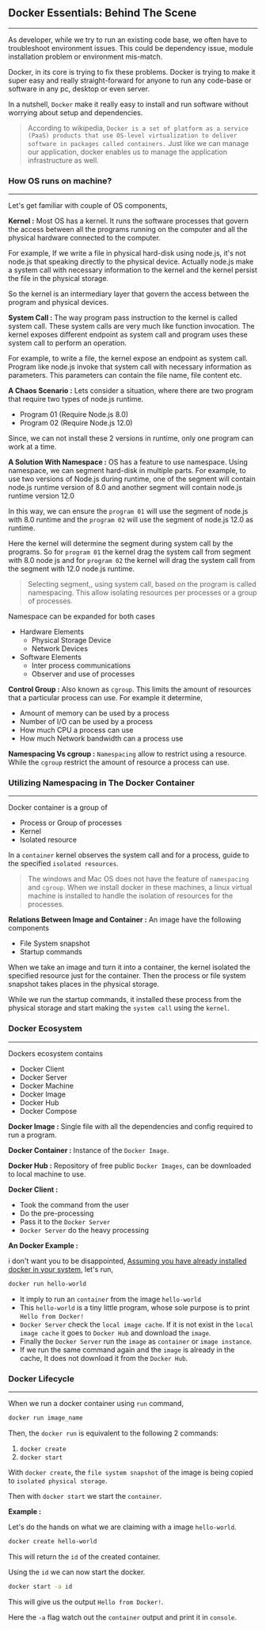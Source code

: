 ## Docker Essentials: Behind The Scene

---

As developer, while we try to run an existing code base, we often have to troubleshoot environment issues. This could be dependency issue, module installation problem or environment mis-match.

Docker, in its core is trying to fix these problems. Docker is trying to make it super easy and really straight-forward for anyone to run any code-base or software in any pc, desktop or even server.

In a nutshell, `Docker` make it really easy to install and run software without worrying about setup and dependencies.

> According to wikipedia, `Docker is a set of platform as a service (PaaS) products that use OS-level virtualization to deliver software in packages called containers.` Just like we can manage our application, docker enables us to manage the application infrastructure as well.

### How OS runs on machine?

---

Let's get familiar with couple of OS components,

**Kernel :** Most OS has a kernel. It runs the software processes that govern the access between all the programs running on the computer and all the physical hardware connected to the computer.

For example, If we write a file in physical hard-disk using node.js, it's not node.js that speaking directly to the physical device. Actually node.js make a system call with necessary information to the kernel and the kernel persist the file in the physical storage.

So the kernel is an intermediary layer that govern the access between the program and physical devices.

**System Call :** The way program pass instruction to the kernel is called system call. These system calls are very much like function invocation. The kernel exposes different endpoint as system call and program uses these system call to perform an operation.

For example, to write a file, the kernel expose an endpoint as system call. Program like node.js invoke that system call with necessary information as parameters. This parameters can contain the file name, file content etc.

**A Chaos Scenario :** Lets consider a situation, where there are two program that require two types of node.js runtime.

- Program 01 (Require Node.js 8.0)
- Program 02 (Require Node.js 12.0)

Since, we can not install these 2 versions in runtime, only one program can work at a time.

**A Solution With Namespace :** OS has a feature to use namespace. Using namespace, we can segment hard-disk in multiple parts. For example, to use two versions of Node.js during runtime, one of the segment will contain node.js runtime version of 8.0 and another segment will contain node.js runtime version 12.0

In this way, we can ensure the `program 01` will use the segment of node.js with 8.0 runtime and the `program 02` will use the segment of node.js 12.0 as runtime.

Here the kernel will determine the segment during system call by the programs. So for `program 01` the kernel drag the system call from segment with 8.0 node js and for `program 02` the kernel will drag the system call from the segment with 12.0 node.js runtime.

> Selecting segment,, using system call, based on the program is called namespacing. This allow isolating resources per processes or a group of processes.

Namespace can be expanded for both cases

- Hardware Elements
  - Physical Storage Device
  - Network Devices
- Software Elements
  - Inter process communications
  - Observer and use of processes

**Control Group :** Also known as `cgroup`. This limits the amount of resources that a particular process can use. For example it determine,

- Amount of memory can be used by a process
- Number of I/O can be used by a process
- How much CPU a process can use
- How much Network bandwidth can a process use

**Namespacing Vs cgroup :** `Namespacing` allow to restrict using a resource. While the `cgroup` restrict the amount of resource a process can use.

### Utilizing Namespacing in The Docker Container

---

Docker container is a group of

- Process or Group of processes
- Kernel
- Isolated resource

In a `container` kernel observes the system call and for a process, guide to the specified `isolated resources`.

> The windows and Mac OS does not have the feature of `namespacing` and `cgroup`. When we install docker in these machines, a linux virtual machine is installed to handle the isolation of resources for the processes.

**Relations Between Image and Container :** An image have the following components

- File System snapshot
- Startup commands

When we take an image and turn it into a container, the kernel isolated the specified resource just for the container. Then the process or file system snapshot takes places in the physical storage.

While we run the startup commands, it installed these process from the physical storage and start making the `system call` using the `kernel`.

### Docker Ecosystem

---

Dockers ecosystem contains

- Docker Client
- Docker Server
- Docker Machine
- Docker Image
- Docker Hub
- Docker Compose

**Docker Image :** Single file with all the dependencies and config required to run a program.

**Docker Container :** Instance of the `Docker Image`.

**Docker Hub :** Repository of free public `Docker Images`, can be downloaded to local machine to use.

**Docker Client :**

- Took the command from the user
- Do the pre-processing
- Pass it to the `Docker Server`
- `Docker Server` do the heavy processing

**An Docker Example :**

i don't want you to be disappointed, [Assuming you have already installed docker in your system](https://docs.docker.com/engine/install/ubuntu/), let's run,

```bash
docker run hello-world
```

- It imply to run an `container` from the image `hello-world`
- This `hello-world` is a tiny little program, whose sole purpose is to print `Hello from Docker!`
- `Docker Server` check the `local image cache`. If it is not exist in the `local image cache` it goes to `Docker Hub` and download the `image`.
- Finally the `Docker Server` run the `image` as `container` or `image instance`.
- If we run the same command again and the `image` is already in the cache, It does not download it from the `Docker Hub`.

### Docker Lifecycle

---

When we run a docker container using `run` command,

```bash
docker run image_name
```

Then, the `docker run` is equivalent to the following 2 commands:

1. `docker create`
2. `docker start`

With `docker create`, the `file system snapshot` of the image is being copied to `isolated physical storage`.

Then with `docker start` we start the `container`.

**Example :**

Let's do the hands on what we are claiming with a image `hello-world`.

```bash
docker create hello-world
```

This will return the `id` of the created container.

Using the `id` we can now start the docker.

```bash
docker start -a id
```

This will give us the output `Hello from Docker!`.

Here the `-a` flag watch out the `container` output and print it in `console`.
